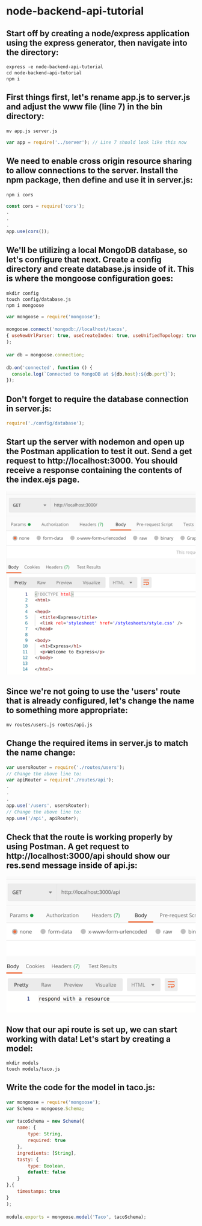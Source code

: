 # node-backend-api-tutorial
## Start off by creating a node/express application using the express generator, then navigate into the directory:
```
express -e node-backend-api-tutorial
cd node-backend-api-tutorial
npm i
```
## First things first, let's rename app.js to server.js and adjust the www file (line 7) in the bin directory:
```
mv app.js server.js
```
```js
var app = require('../server'); // Line 7 should look like this now
```
## We need to enable cross origin resource sharing to allow connections to the server.  Install the npm package, then define and use it in server.js:
```
npm i cors
```
```js
const cors = require('cors');
.
.
.
app.use(cors());
```
## We'll be utilizing a local MongoDB database, so let's configure that next.  Create a config directory and create database.js inside of it.  This is where the mongoose configuration goes:
```
mkdir config
touch config/database.js
npm i mongoose
```
```js
var mongoose = require('mongoose');

mongoose.connect('mongodb://localhost/tacos',
{ useNewUrlParser: true, useCreateIndex: true, useUnifiedTopology: true }
);

var db = mongoose.connection;

db.on('connected', function () {
  console.log(`Connected to MongoDB at ${db.host}:${db.port}`);
});
```
## Don't forget to require the database connection in server.js:
```js
require('./config/database');
```
## Start up the server with nodemon and open up the Postman application to test it out.  Send a get request to http://localhost:3000.  You should receive a response containing the contents of the index.ejs page.  
![postman image](/public/images/postmanresults.png)
## Since we're not going to use the 'users' route that is already configured, let's change the name to something more appropriate:
```
mv routes/users.js routes/api.js
```
## Change the required items in server.js to match the name change:
```js
var usersRouter = require('./routes/users');
// Change the above line to:
var apiRouter = require('./routes/api');
.
.
.
app.use('/users', usersRouter);
// Change the above line to:
app.use('/api', apiRouter);
```
## Check that the route is working properly by using Postman.  A get request to http://localhost:3000/api should show our res.send message inside of api.js:
![postman response](public/images/postmanrequest2.png)
## Now that our api route is set up, we can start working with data!  Let's start by creating a model:
```
mkdir models
touch models/taco.js
```
## Write the code for the model in taco.js:
```js
var mongoose = require('mongoose');
var Schema = mongoose.Schema;

var tacoSchema = new Schema({
    name: {
        type: String,
        required: true
    },
    ingredients: [String],
    tasty: {
        type: Boolean,
        default: false
    }
},{
    timestamps: true
}
);

module.exports = mongoose.model('Taco', tacoSchema);
```



